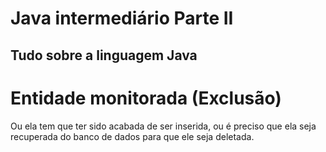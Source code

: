 # Java intermediário Parte II
## Tudo sobre a linguagem Java

# Entidade monitorada (Exclusão)
Ou ela tem que ter sido acabada de ser inserida, ou é preciso que ela seja recuperada do banco de dados para que ele seja deletada. 
